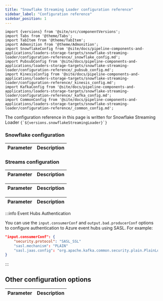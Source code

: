 ```yaml
---
title: "Snowflake Streaming Loader configuration reference"
sidebar_label: "Configuration reference"
sidebar_position: 1
---
```


```mdx-code-block
import {versions} from '@site/src/componentVersions';
import Tabs from '@theme/Tabs';
import TabItem from '@theme/TabItem';
import Admonition from '@theme/Admonition';
import SnowflakeConfig from '@site/docs/pipeline-components-and-applications/loaders-storage-targets/snowflake-streaming-loader/configuration-reference/_snowflake_config.md';
import PubsubConfig from '@site/docs/pipeline-components-and-applications/loaders-storage-targets/snowflake-streaming-loader/configuration-reference/_pubsub_config.md';
import KinesisConfig from '@site/docs/pipeline-components-and-applications/loaders-storage-targets/snowflake-streaming-loader/configuration-reference/_kinesis_config.md';
import KafkaConfig from '@site/docs/pipeline-components-and-applications/loaders-storage-targets/snowflake-streaming-loader/configuration-reference/_kafka_config.md';
import CommonConfig from '@site/docs/pipeline-components-and-applications/loaders-storage-targets/snowflake-streaming-loader/configuration-reference/_common_config.md';
```

<p>The configuration reference in this page is written for Snowflake Streaming Loader <code>{`${versions.snowflakeStreamingLoader}`}</code></p>

### Snowflake configuration

<table>
    <thead>
        <tr>
            <th>Parameter</th>
            <th>Description</th>
        </tr>
    </thead>
    <tbody>
      <SnowflakeConfig/>
    </tbody>
</table>

### Streams configuration

<Tabs groupId="cloud" queryString>
  <TabItem value="aws" label="AWS" default>
    <table>
        <thead>
            <tr>
                <th>Parameter</th>
                <th>Description</th>
            </tr>
        </thead>
        <tbody>
          <KinesisConfig/>
        </tbody>
    </table>
  </TabItem>
  <TabItem value="gcp" label="GCP">
    <table>
        <thead>
            <tr>
                <th>Parameter</th>
                <th>Description</th>
            </tr>
        </thead>
        <tbody>
          <PubsubConfig/>
        </tbody>
    </table>
  </TabItem>
  <TabItem value="azure" label="Azure">
    <table>
        <thead>
            <tr>
                <th>Parameter</th>
                <th>Description</th>
            </tr>
        </thead>
        <tbody>
          <KafkaConfig/>
        </tbody>
    </table>

:::info Event Hubs Authentication

You can use the `input.consumerConf` and `output.bad.producerConf` options to configure authentication to Azure event hubs using SASL.  For example:

```json
"input.consumerConf": {
    "security.protocol": "SASL_SSL"
    "sasl.mechanism": "PLAIN"
    "sasl.jaas.config": "org.apache.kafka.common.security.plain.PlainLoginModule required username=\"\$ConnectionString\" password=<PASSWORD>;"
}
```

:::

  </TabItem>
</Tabs>

## Other configuration options

<table>
    <thead>
        <tr>
            <th>Parameter</th>
            <th>Description</th>
        </tr>
    </thead>
    <tbody>
      <CommonConfig/>
    </tbody>
</table>
